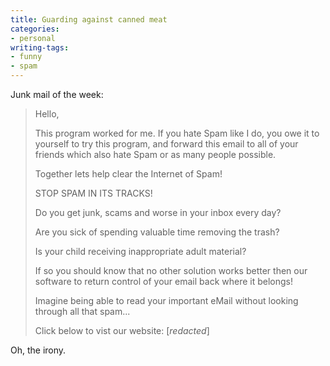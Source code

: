 ```yaml
---
title: Guarding against canned meat
categories:
- personal
writing-tags:
- funny
- spam
---
```


Junk mail of the week:

> Hello,
> 
> This program worked for me. If you hate Spam like I do, you owe it to yourself to try this program, and forward this email to all of your friends which also hate Spam or as many people possible.  
> 
> Together lets help clear the Internet of Spam!
> 
> STOP SPAM IN ITS TRACKS!
> 
> Do you get junk, scams and worse in your inbox every day?  
> 
> Are you sick of spending valuable time removing the trash?  
> 
> Is your child receiving inappropriate adult material?  
> 
> If so you should know that no other solution works better then our software to return control of your email back where it belongs!  
> 
> Imagine being able to read your important eMail without looking through all that spam...  
> 
> Click below to vist our website:
> \[_redacted_\]

Oh, the irony.
